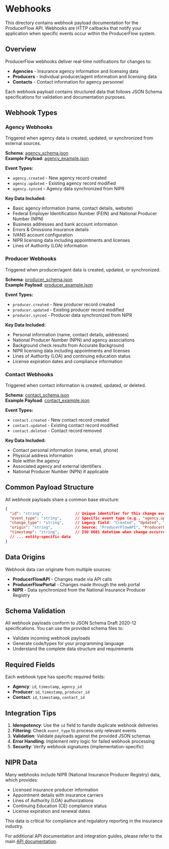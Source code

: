 # Webhooks

This directory contains webhook payload documentation for the ProducerFlow API. Webhooks are HTTP callbacks that notify your application when specific events occur within the ProducerFlow system.

## Overview

ProducerFlow webhooks deliver real-time notifications for changes to:

- **Agencies** - Insurance agency information and licensing data
- **Producers** - Individual producer/agent information and licensing data  
- **Contacts** - Contact information for agency personnel

Each webhook payload contains structured data that follows JSON Schema specifications for validation and documentation purposes.

## Webhook Types

### Agency Webhooks

Triggered when agency data is created, updated, or synchronized from external sources.

**Schema**: [agency_schema.json](./schema/agency_schema.json)  
**Example Payload**: [agency_example.json](./examples/agency_example.json)

**Event Types:**

- `agency.created` - New agency record created
- `agency.updated` - Existing agency record modified
- `agency.synced` - Agency data synchronized from NIPR

**Key Data Included:**

- Basic agency information (name, contact details, website)
- Federal Employer Identification Number (FEIN) and National Producer Number (NPN)
- Business addresses and bank account information
- Errors & Omissions insurance details
- IVANS account configuration
- NIPR licensing data including appointments and licenses
- Lines of Authority (LOA) information

### Producer Webhooks

Triggered when producer/agent data is created, updated, or synchronized.

**Schema**: [producer_schema.json](./schema/producer_schema.json)  
**Example Payload**: [producer_example.json](./examples/producer_example.json)

**Event Types:**

- `producer.created` - New producer record created
- `producer.updated` - Existing producer record modified
- `producer.synced` - Producer data synchronized from NIPR

**Key Data Included:**

- Personal information (name, contact details, addresses)
- National Producer Number (NPN) and agency associations
- Background check results from Accurate Background
- NIPR licensing data including appointments and licenses
- Lines of Authority (LOA) and continuing education status
- License expiration dates and compliance information

### Contact Webhooks

Triggered when contact information is created, updated, or deleted.

**Schema**: [contact_schema.json](./schema/contact_schema.json)  
**Example Payload**: [contact_example.json](./examples/contact_example.json)

**Event Types:**

- `contact.created` - New contact record created
- `contact.updated` - Existing contact record modified
- `contact.deleted` - Contact record removed

**Key Data Included:**

- Contact personal information (name, email, phone)
- Physical address information
- Role within the agency
- Associated agency and external identifiers
- National Producer Number (NPN) if applicable

## Common Payload Structure

All webhook payloads share a common base structure:

```json
{
  "id": "string",              // Unique identifier for this change event
  "event_type": "string",      // Specific event type (e.g., "agency.updated")
  "change_type": "string",     // Legacy field: "Created", "Updated", "Deleted"
  "origin": "string",          // Source: "ProducerFlowAPI", "ProducerFlowPortal", "NIPR"
  "timestamp": "string",       // ISO 8601 datetime when change occurred
  // ... entity-specific data
}
```

## Data Origins

Webhook data can originate from multiple sources:

- **ProducerFlowAPI** - Changes made via API calls
- **ProducerFlowPortal** - Changes made through the web portal
- **NIPR** - Data synchronized from the National Insurance Producer Registry

## Schema Validation

All webhook payloads conform to JSON Schema Draft 2020-12 specifications. You can use the provided schema files to:

- Validate incoming webhook payloads
- Generate code/types for your programming language
- Understand the complete data structure and requirements

## Required Fields

Each webhook type has specific required fields:

- **Agency**: `id`, `timestamp`, `agency_id`
- **Producer**: `id`, `timestamp`, `producer_id`  
- **Contact**: `id`, `timestamp`, `contact_id`

## Integration Tips

1. **Idempotency**: Use the `id` field to handle duplicate webhook deliveries
2. **Filtering**: Check `event_type` to process only relevant events
3. **Validation**: Validate payloads against the provided JSON schemas
4. **Error Handling**: Implement retry logic for failed webhook processing
5. **Security**: Verify webhook signatures (implementation-specific)

## NIPR Data

Many webhooks include NIPR (National Insurance Producer Registry) data, which provides:

- Licensed insurance producer information
- Appointment details with insurance carriers
- Lines of Authority (LOA) authorizations
- Continuing Education (CE) compliance status
- License expiration and renewal dates

This data is critical for compliance and regulatory reporting in the insurance industry.

For additional API documentation and integration guides, please refer to the main [API documentation](../wiki/Webhooks.md.md).
